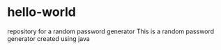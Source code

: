 # hello-world
 repository for a random password generator
This is a random password generator created using java